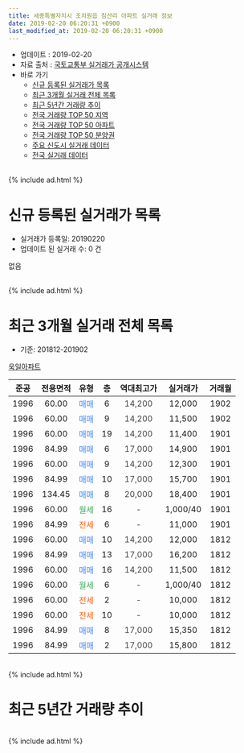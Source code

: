 ```yaml
---
title: 세종특별자치시 조치원읍 침산리 아파트 실거래 정보
date: 2019-02-20 06:20:31 +0900
last_modified_at: 2019-02-20 06:20:31 +0900
---
```


* 업데이트 : 2019-02-20
* 자료 출처 : [국토교통부 실거래가 공개시스템](http://rt.molit.go.kr)
* 바로 가기
    * [신규 등록된 실거래가 목록](#신규-등록된-실거래가-목록)
    * [최근 3개월 실거래 전체 목록](#최근-3개월-실거래-전체-목록)
    * [최근 5년간 거래량 추이](#최근-5년간-거래량-추이)
    * [전국 거래량 TOP 50 지역](https://inasie.github.io/apt-trade-info/최근-3개월-전국에서-가장-거래가-많이-발생한-지역)
    * [전국 거래량 TOP 50 아파트](https://inasie.github.io/apt-trade-info/최근-3개월-전국에서-가장-거래가-많이-발생한-아파트)
    * [전국 거래량 TOP 50 분양권](https://inasie.github.io/apt-trade-info/최근-3개월-전국에서-가장-거래가-많이-발생한-분양권)
    * [주요 신도시 실거래 데이터](https://inasie.github.io/apt-trade-info/주요-신도시)
    * [전국 실거래 데이터](https://inasie.github.io/apt-trade-info/전국)
<br>
{% include ad.html %}
<br>

# 신규 등록된 실거래가 목록
* 실거래가 등록일: 20190220
* 업데이트 된 실거래 수: 0 건

없음

<br>
{% include ad.html %}
<br>

# 최근 3개월 실거래 전체 목록
* 기준: 201812-201902


[욱일아파트](https://search.naver.com/search.naver?query=%EC%84%B8%EC%A2%85%ED%8A%B9%EB%B3%84%EC%9E%90%EC%B9%98%EC%8B%9C+%EC%A1%B0%EC%B9%98%EC%9B%90%EC%9D%8D+%EC%B9%A8%EC%82%B0%EB%A6%AC+%EC%9A%B1%EC%9D%BC%EC%95%84%ED%8C%8C%ED%8A%B8)

|준공|전용면적|유형|층|역대최고가|실거래가|거래월|
|:---:|:---:|:---:|:---:|:---:|:---:|:---:|
|1996|60.00|<span style="color:#4285f3">매매</span>|6|<span style="color:#444444">14,200</span>|12,000|1902|
|1996|60.00|<span style="color:#4285f3">매매</span>|9|<span style="color:#444444">14,200</span>|11,500|1902|
|1996|60.00|<span style="color:#4285f3">매매</span>|19|<span style="color:#444444">14,200</span>|11,400|1901|
|1996|84.99|<span style="color:#4285f3">매매</span>|6|<span style="color:#444444">17,000</span>|14,900|1901|
|1996|60.00|<span style="color:#4285f3">매매</span>|9|<span style="color:#444444">14,200</span>|12,300|1901|
|1996|84.99|<span style="color:#4285f3">매매</span>|10|<span style="color:#444444">17,000</span>|15,700|1901|
|1996|134.45|<span style="color:#4285f3">매매</span>|8|<span style="color:#444444">20,000</span>|18,400|1901|
|1996|60.00|<span style="color:#34a853">월세</span>|16|<span style="color:#444444">-</span>|1,000/40|1901|
|1996|84.99|<span style="color:#ff5a00">전세</span>|6|<span style="color:#444444">-</span>|11,000|1901|
|1996|60.00|<span style="color:#4285f3">매매</span>|10|<span style="color:#444444">14,200</span>|12,000|1812|
|1996|84.99|<span style="color:#4285f3">매매</span>|13|<span style="color:#444444">17,000</span>|16,200|1812|
|1996|60.00|<span style="color:#4285f3">매매</span>|16|<span style="color:#444444">14,200</span>|11,500|1812|
|1996|60.00|<span style="color:#34a853">월세</span>|6|<span style="color:#444444">-</span>|1,000/40|1812|
|1996|60.00|<span style="color:#ff5a00">전세</span>|2|<span style="color:#444444">-</span>|10,000|1812|
|1996|60.00|<span style="color:#ff5a00">전세</span>|10|<span style="color:#444444">-</span>|10,000|1812|
|1996|84.99|<span style="color:#4285f3">매매</span>|8|<span style="color:#444444">17,000</span>|15,350|1812|
|1996|84.99|<span style="color:#4285f3">매매</span>|2|<span style="color:#444444">17,000</span>|15,800|1812|


<br>
{% include ad.html %}
<br>

# 최근 5년간 거래량 추이


<div style="width:100%;">
    <canvas id="deal_progress" height="200"></canvas>
</div>

<script>
new Chart(document.getElementById("deal_progress"), {
    type: 'line',
    data: {
        labels: ['201402','201403','201404','201405','201406','201407','201408','201409','201410','201411','201412','201501','201502','201503','201504','201505','201506','201507','201508','201509','201510','201511','201512','201601','201602','201603','201604','201605','201606','201607','201608','201609','201610','201611','201612','201701','201702','201703','201704','201705','201706','201707','201708','201709','201710','201711','201712','201801','201802','201803','201804','201805','201806','201807','201808','201809','201810','201811','201812','201901','201902'],
        datasets: [{
            label: '매매',
            pointRadius: 1,
            data: [6, 6, 5, 6, 3, 6, 11, 6, 5, 1, 1, 6, 4, 7, 1, 4, 3, 3, 3, 6, 2, 5, 3, 9, 3, 6, 8, 7, 10, 8, 9, 7, 18, 5, 7, 4, 8, 9, 15, 10, 6, 5, 4, 9, 2, 11, 5, 6, 9, 11, 7, 4, 8, 2, 3, 9, 9, 2, 5, 5, 2],
            borderColor: "rgba(255, 201, 14, 1)",
            backgroundColor: "rgba(255, 201, 14, 0.5)",
            fill: false,
            lineTension: 0
        },{
            label: '전월세',
            pointRadius: 1,
            data: [3, 4, 4, 6, 3, 5, 1, 1, 4, 7, 2, 3, 7, 4, 2, 4, 1, 2, 2, 3, 1, 4, 3, 5, 3, 5, 4, 3, 3, 6, 5, 3, 5, 1, 5, 1, 2, 4, 2, 1, 6, 4, 7, 4, 5, 4, 5, 5, 7, 7, 4, 3, 4, 6, 4, 4, 3, 5, 3, 2, 0],
            borderColor: "rgba(0, 141, 185, 1)",
            backgroundColor: "rgba(0, 141, 185, 0.5)",
            fill: false,
            lineTension: 0
        }
        ]
    },
    options: {
        responsive: true,
        title: {
            display: false
        },
        tooltips: {
            mode: 'index',
            intersect: false
        },
        hover: {
            mode: 'nearest',
            intersect: true
        },
        scales: {
            xAxes: [{
                display: true,
                scaleLabel: {
                    display: true,
                    labelString: '년/월'
                }
            }],
            yAxes: [{
                display: true,
                ticks: {
                    suggestedMin: 0,
                },
                scaleLabel: {
                    display: true,
                    labelString: '실거래 수'
                }
            }]
        }
    }
});

</script>


<br>
{% include ad.html %}
<br>

